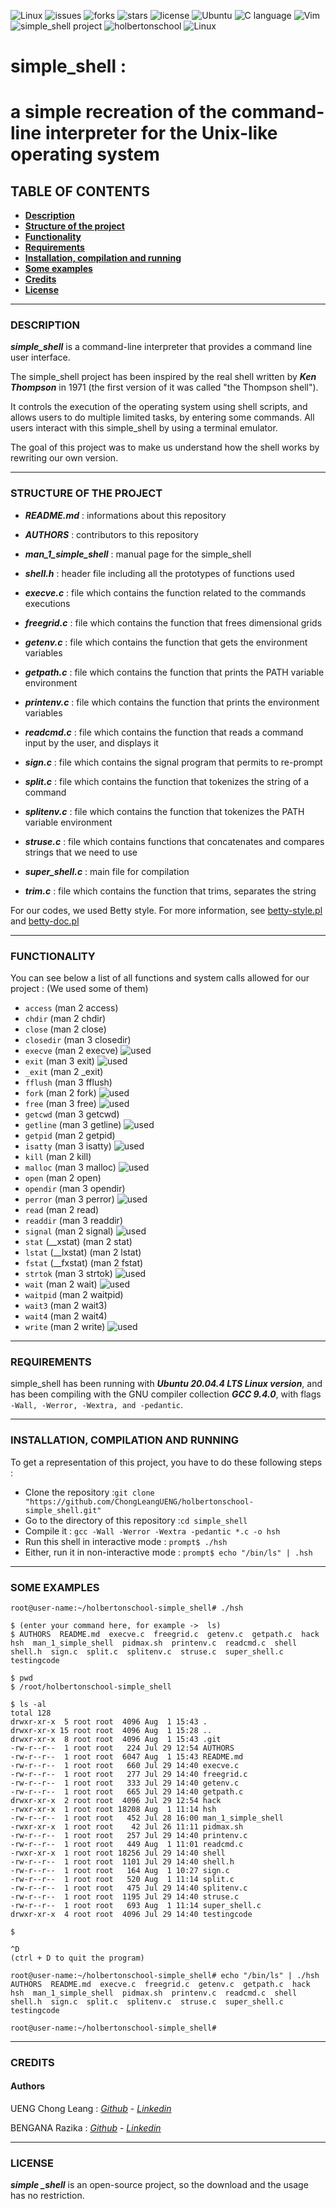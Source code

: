 ![Linux](https://cdn.comparitech.com/wp-content/uploads/2018/08/Linux-Shell-Getting-Started-1.jpg)
![issues](https://img.shields.io/github/issues/ChongLeangUENG/holbertonschool-simple_shell)
![forks](https://img.shields.io/github/forks/ChongLeangUENG/holbertonschool-simple_shell)
![stars](https://img.shields.io/github/stars/ChongLeangUENG/holbertonschool-simple_shell)
![license](https://img.shields.io/github/license/ChongLeangUENG/holbertonschool-simple_shell)
![Ubuntu](https://img.shields.io/badge/-Ubuntu%2020.04.4-orange)
![C language](https://img.shields.io/badge/-C%20language-yellow)
![Vim](https://img.shields.io/badge/-Vim-yellowgreen)
![simple_shell project](https://img.shields.io/badge/-simple__shell-blue)
![holbertonschool](https://img.shields.io/badge/-Holberton%20School-red)
![Linux](https://img.shields.io/badge/-Linux-lightgrey)

# simple_shell :
# a simple recreation of the command-line interpreter for the Unix-like operating system


## TABLE OF CONTENTS

- __[Description](https://github.com/ChongLeangUENG/holbertonschool-simple_shell#description)__
- __[Structure of the project](https://github.com/ChongLeangUENG/holbertonschool-simple_shell#structure-of-the-project)__
- __[Functionality](https://github.com/ChongLeangUENG/holbertonschool-simple_shell#functionality)__
- __[Requirements](https://github.com/ChongLeangUENG/holbertonschool-simple_shell#requirements)__
- __[Installation, compilation and running](https://github.com/ChongLeangUENG/holbertonschool-simple_shell#installation-compilation-and-running)__
- __[Some examples](https://github.com/ChongLeangUENG/holbertonschool-simple_shell#some-examples)__
- __[Credits](https://github.com/ChongLeangUENG/holbertonschool-simple_shell#credits)__
- __[License](https://github.com/ChongLeangUENG/holbertonschool-simple_shell#license)__

***

### DESCRIPTION

__*simple_shell*__ is a command-line interpreter that provides a command line user interface.

The simple_shell project has been inspired by the real shell written by __*Ken Thompson*__ in 1971 (the first version of it was called "the Thompson shell").

It controls the execution of the operating system using shell scripts, and allows users to do multiple limited tasks, by entering some commands. All users interact with this simple_shell by using a terminal emulator.

The goal of this project was to make us understand how the shell works by rewriting our own version.

***

### STRUCTURE OF THE PROJECT

- __*README.md*__ : informations about this repository

- __*AUTHORS*__ : contributors to this repository

- __*man_1_simple_shell*__ : manual page for the simple_shell

- __*shell.h*__ : header file including all the prototypes of functions used

- __*execve.c*__ : file which contains the function related to the commands executions

- __*freegrid.c*__ : file which contains the function that frees dimensional grids

- __*getenv.c*__ : file which contains the function that gets the environment variables

- __*getpath.c*__ : file which contains the function that prints the PATH variable environment

- __*printenv.c*__ : file which contains the function that prints the environment variables

- __*readcmd.c*__ : file which contains the function that reads a command input by the user, and displays it

- __*sign.c*__ : file which contains the signal program that permits to re-prompt

- __*split.c*__ : file which contains the function that tokenizes the string of a command

- __*splitenv.c*__ : file which contains the function that tokenizes the PATH variable environment

- __*struse.c*__ : file which contains functions that concatenates and compares strings that we need to use

- __*super_shell.c*__ : main file for compilation

- __*trim.c*__ : file which contains the function that trims, separates the string

For our codes, we used Betty style.
For more information, see [betty-style.pl](https://github.com/holbertonschool/Betty/blob/master/betty-style.pl) and [betty-doc.pl](https://github.com/holbertonschool/Betty/blob/master/betty-doc.pl)

***

### FUNCTIONALITY

You can see below a list of all functions and system calls allowed for our project :
(We used some of them)

- ``access`` (man 2 access)
- ``chdir`` (man 2 chdir)
- ``close`` (man 2 close)
- ``closedir`` (man 3 closedir)
- ``execve`` (man 2 execve) ![used](https://img.shields.io/badge/-used-red)
- ``exit`` (man 3 exit) ![used](https://img.shields.io/badge/-used-red)
- ``_exit`` (man 2 _exit)
- ``fflush`` (man 3 fflush)
- ``fork`` (man 2 fork) ![used](https://img.shields.io/badge/-used-red)
- ``free`` (man 3 free) ![used](https://img.shields.io/badge/-used-red)
- ``getcwd`` (man 3 getcwd)
- ``getline`` (man 3 getline) ![used](https://img.shields.io/badge/-used-red)
- ``getpid`` (man 2 getpid)
- ``isatty`` (man 3 isatty) ![used](https://img.shields.io/badge/-used-red)
- ``kill`` (man 2 kill)
- ``malloc`` (man 3 malloc) ![used](https://img.shields.io/badge/-used-red)
- ``open`` (man 2 open)
- ``opendir`` (man 3 opendir)
- ``perror`` (man 3 perror) ![used](https://img.shields.io/badge/-used-red)
- ``read`` (man 2 read)
- ``readdir`` (man 3 readdir)
- ``signal`` (man 2 signal) ![used](https://img.shields.io/badge/-used-red)
- ``stat`` (__xstat) (man 2 stat)
- ``lstat`` (__lxstat) (man 2 lstat)
- ``fstat`` (__fxstat) (man 2 fstat)
- ``strtok`` (man 3 strtok) ![used](https://img.shields.io/badge/-used-red)
- ``wait`` (man 2 wait) ![used](https://img.shields.io/badge/-used-red)
- ``waitpid`` (man 2 waitpid)
- ``wait3`` (man 2 wait3)
- ``wait4`` (man 2 wait4)
- ``write`` (man 2 write) ![used](https://img.shields.io/badge/-used-red)

***

### REQUIREMENTS

simple_shell has been running with __*Ubuntu 20.04.4 LTS Linux version*__, and has been compiling with the GNU compiler collection __*GCC 9.4.0*__, with flags ``-Wall, -Werror, -Wextra, and -pedantic``.

***

### INSTALLATION, COMPILATION AND RUNNING

To get a representation of this project, you have to do these following steps :

- Clone the repository :``git clone "https://github.com/ChongLeangUENG/holbertonschool-simple_shell.git"``
- Go to the directory of this repository :``cd simple_shell``
- Compile it : ``gcc -Wall -Werror -Wextra -pedantic *.c -o hsh``
- Run this shell in interactive mode : ``prompt$ ./hsh``
- Either, run it in non-interactive mode : ``prompt$ echo "/bin/ls" | .hsh``

***

### SOME EXAMPLES

```
root@user-name:~/holbertonschool-simple_shell# ./hsh

$ (enter your command here, for example ->  ls)
$ AUTHORS  README.md  execve.c  freegrid.c  getenv.c  getpath.c  hack  hsh  man_1_simple_shell  pidmax.sh  printenv.c  readcmd.c  shell  shell.h  sign.c  split.c  splitenv.c  struse.c  super_shell.c  testingcode

$ pwd
$ /root/holbertonschool-simple_shell

$ ls -al
total 128
drwxr-xr-x  5 root root  4096 Aug  1 15:43 .
drwxr-xr-x 15 root root  4096 Aug  1 15:28 ..
drwxr-xr-x  8 root root  4096 Aug  1 15:43 .git
-rw-r--r--  1 root root   224 Jul 29 12:54 AUTHORS
-rw-r--r--  1 root root  6047 Aug  1 15:43 README.md
-rw-r--r--  1 root root   660 Jul 29 14:40 execve.c
-rw-r--r--  1 root root   277 Jul 29 14:40 freegrid.c
-rw-r--r--  1 root root   333 Jul 29 14:40 getenv.c
-rw-r--r--  1 root root   665 Jul 29 14:40 getpath.c
drwxr-xr-x  2 root root  4096 Jul 29 12:54 hack
-rwxr-xr-x  1 root root 18208 Aug  1 11:14 hsh
-rw-r--r--  1 root root   452 Jul 28 16:00 man_1_simple_shell
-rwxr-xr-x  1 root root    42 Jul 26 11:11 pidmax.sh
-rw-r--r--  1 root root   257 Jul 29 14:40 printenv.c
-rw-r--r--  1 root root   449 Aug  1 11:01 readcmd.c
-rwxr-xr-x  1 root root 18256 Jul 29 14:40 shell
-rw-r--r--  1 root root  1101 Jul 29 14:40 shell.h
-rw-r--r--  1 root root   164 Aug  1 10:27 sign.c
-rw-r--r--  1 root root   520 Aug  1 11:14 split.c
-rw-r--r--  1 root root   475 Jul 29 14:40 splitenv.c
-rw-r--r--  1 root root  1195 Jul 29 14:40 struse.c
-rw-r--r--  1 root root   693 Aug  1 11:14 super_shell.c
drwxr-xr-x  4 root root  4096 Jul 29 14:40 testingcode

$

^D
(ctrl + D to quit the program)

root@user-name:~/holbertonschool-simple_shell# echo "/bin/ls" | ./hsh
AUTHORS  README.md  execve.c  freegrid.c  getenv.c  getpath.c  hack  hsh  man_1_simple_shell  pidmax.sh  printenv.c  readcmd.c  shell  shell.h  sign.c  split.c  splitenv.c  struse.c  super_shell.c  testingcode

root@user-name:~/holbertonschool-simple_shell#
```

***

### CREDITS

#### Authors

UENG Chong Leang : *[Github](https://github.com/ChongLeangUENG)* - *[Linkedin](https://www.linkedin.com/in/chong-leang-ueng-78521b23b/)*

BENGANA Razika : *[Github](https://github.com/Razika-Bengana)* - *[Linkedin](https://www.linkedin.com/in/razika-bengana-065284243/)*

***

### LICENSE

__*simple _shell*__ is an open-source project, so the download and the usage has no restriction.
